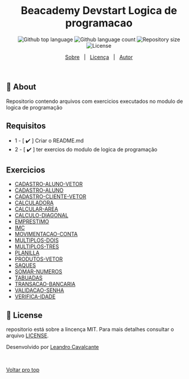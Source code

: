 <div align="center" id="top"> 
  <!-- <img src="./.github/app.gif" alt="Beacademy Devstart Logicadeprogramacao" /> -->
  &#xa0;
</div>

<h1 align="center">Beacademy Devstart Logica de programacao</h1>

<p align="center">
  <img alt="Github top language" src="https://img.shields.io/github/languages/top/LeoScripts/beacademy-devstart-logicadeprogramacao?color=56BEB8">

  <img alt="Github language count" src="https://img.shields.io/github/languages/count/LeoScripts/beacademy-devstart-logicadeprogramacao?color=56BEB8">

  <img alt="Repository size" src="https://img.shields.io/github/repo-size/LeoScripts/beacademy-devstart-logicadeprogramacao?color=56BEB8">

  <img alt="License" src="https://img.shields.io/github/license/LeoScripts/beacademy-devstart-logicadeprogramacao?color=56BEB8">
</p>

<p align="center">
  <a href="#dart-about">Sobre</a> &#xa0; | &#xa0; 
  <a href="#memo-license">Licença</a> &#xa0; | &#xa0;
  <a href="https://github.com/LeoScripts" target="_blank">Autor</a>
</p>

<br>

## :dart: About ##
Repositorio contendo arquivos com exercicios executados no modulo de logica de programação

## Requisitos
- 1 - [ :heavy_check_mark: ] Criar o README.md
- 2 - [ :heavy_check_mark: ] ter exercios do modulo de logica de programação

## Exercicios

- [CADASTRO-ALUNO-VETOR](./exercicios-de-logica/CADASTRO-ALUNO-VETOR.txt)
- [CADASTRO-ALUNO](./exercicios-de-logica/CADASTRO-ALUNO.txt)
- [CADASTRO-CLIENTE-VETOR](./exercicios-de-logica/CADASTRO-CLIENTE-VETOR.txt)
- [CALCULADORA](./exercicios-de-logica/CALCULADORA.txt)
- [CALCULAR-AREA](./exercicios-de-logica/CALCULAR-AREA.txt)
- [CALCULO-DIAGONAL](./exercicios-de-logica/CALCULO-DIAGONAL.txt)
- [EMPRESTIMO](./exercicios-de-logica/EMPRESTIMO.txt)
- [IMC](./exercicios-de-logica/IMC.txt)
- [MOVIMENTACAO-CONTA](./exercicios-de-logica/MOVIMENTACAO-CONTA.txt)
- [MULTIPLOS-DOIS](./exercicios-de-logica/MULTIPLOS-DOIS.txt)
- [MULTIPLOS-TRES](./exercicios-de-logica/MULTIPLOS-TRES.txt)
- [PLANILLA](./exercicios-de-logica/PLANILLA.txt)
- [PRODUTOS-VETOR](./exercicios-de-logica/PRODUTOS-VETOR.txt)
- [SAQUES](./exercicios-de-logica/SAQUES.txt)
- [SOMAR-NUMEROS](./exercicios-de-logica/SOMAR-NUMEROS.TXT)
- [TABUADAS](./exercicios-de-logica/TABUADAS.txt)
- [TRANSACAO-BANCARIA](./exercicios-de-logica/TRANSACAO-BANCARIA.txt)
- [VALIDACAO-SENHA](./exercicios-de-logica/VALIDACAO-SENHA.txt)
- [VERIFICA-IDADE](./exercicios-de-logica/VERIFICAR-IDADE.txt)

## :memo: License ##

repositorio está sobre a lincença MIT. Para mais detalhes consultar o arquivo [LICENSE](LICENSE.md).


Desenvolvido por <a href="https://github.com/LeoScripts" target="_blank">Leandro Cavalcante</a>

&#xa0;

<a href="#top">Voltar pro top</a>
